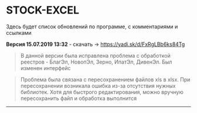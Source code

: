 # STOCK-EXCEL
Здесь будет список обновлений по программе, с комментариями и ссылками

**Версия 15.07.2019 13:32** - скачать -> https://yadi.sk/d/FxRgLBb6ks84Tg
> В данной версии была исправлена проблема с обработкой реестров - БлагЭл, НовопЭл, Зерно, ИпатЭл, ДивенЭл.
> Был изменен интерфейс

> Проблема была связана с пересохранением файлов xls в xlsx. При пересохранении возникала ошибка из-за отсутствия нужных библиотек. Хотя для быстрого редактирования, можно вручную пересохранить файл и обработка выполнится
---
